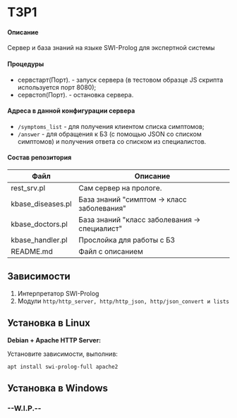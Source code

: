 # T3P1
#### Описание
Сервер и база знаний на языке SWI-Prolog для экспертной системы

#### Процедуры
* сервстарт(Порт). - запуск сервера (в тестовом образце JS скрипта используется порт 8080);
* сервстоп(Порт). - остановка сервера.

#### Адреса в данной конфигурации сервера
* `/symptoms_list` - для получения клиентом списка симптомов;
* `/answer` - для обращения к БЗ (с помощью JSON со списком симптомов) и получения ответа со списком из специалистов.

#### Состав репозитория
| Файл               | Описание                                      |
|--------------------|-----------------------------------------------|
|   rest_srv.pl      |  Сам сервер на прологе.                       |
|   kbase_diseases.pl|  База знаний "симптом -> класс заболевания"   |
|   kbase_doctors.pl |  База знаний "класс заболевания -> специалист"|
|   kbase_handler.pl |  Прослойка для работы с БЗ                    |
|   README.md        |  Файл с описанием                             |

## Зависимости
1. Интерпретатор SWI-Prolog
2. Модули `http/http_server, http/http_json, http/json_convert и lists`


## Установка в Linux

**Debian + Apache HTTP Server:**

Установите зависимости, выполнив:

`apt install swi-prolog-full apache2`


## Установка в Windows
### --W.I.P.--
